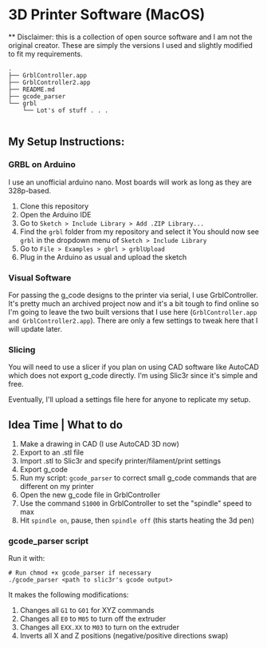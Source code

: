 # 3D Printer Software (MacOS)
** Disclaimer: this is a collection of open source software and I am not the original creator. These are simply the versions I used and slightly modified to fit my requirements.


```
.
├── GrblController.app
├── GrblController2.app
├── README.md
├── gcode_parser
└── grbl
    └── Lot's of stuff . . .


```

## My Setup Instructions:
### GRBL on Arduino
I use an unofficial arduino nano. Most boards will work as long as they are 328p-based.

1. Clone this repository
2. Open the Arduino IDE
3. Go to `Sketch > Include Library > Add .ZIP Library...` 
4. Find the `grbl` folder from my repository and select it
You should now see `grbl` in the dropdown menu of `Sketch > Include Library`
5. Go to `File > Examples > gbrl > grblUpload`
6. Plug in the Arduino as usual and upload the sketch

### Visual Software
For passing the g_code designs to the printer via serial, I use GrblController. It's pretty much an archived project now and it's a bit tough to find online so I'm going to leave the two built versions that I use here (`GrblController.app and GrblController2.app`). There are only a few settings to tweak here that I will update later.

### Slicing
You will need to use a slicer if you plan on using CAD software like AutoCAD which does not export g_code directly. I'm using Slic3r since it's simple and free.

Eventually, I'll upload a settings file here for anyone to replicate my setup.

## Idea Time | What to do
1. Make a drawing in CAD (I use AutoCAD 3D now)
2. Export to an .stl file
3. Import .stl to Slic3r and specify printer/filament/print settings
4. Export g_code
5. Run my script: `gcode_parser` to correct small g_code commands that are different on my printer
6. Open the new g_code file in GrblController
7. Use the command `S1000` in GrblController to set the "spindle" speed to max
8. Hit `spindle on`, pause, then `spindle off` (this starts heating the 3d pen)

### gcode_parser script
Run it with:
```
# Run chmod +x gcode_parser if necessary
./gcode_parser <path to slic3r's gcode output>
```
It makes the following modifications:
1. Changes all `G1` to `G01` for XYZ commands
2. Changes all `E0` to `M05` to turn off the extruder
3. Changes all `EXX.XX` to `M03` to turn on the extruder
4. Inverts all X and Z positions (negative/positive directions swap)

